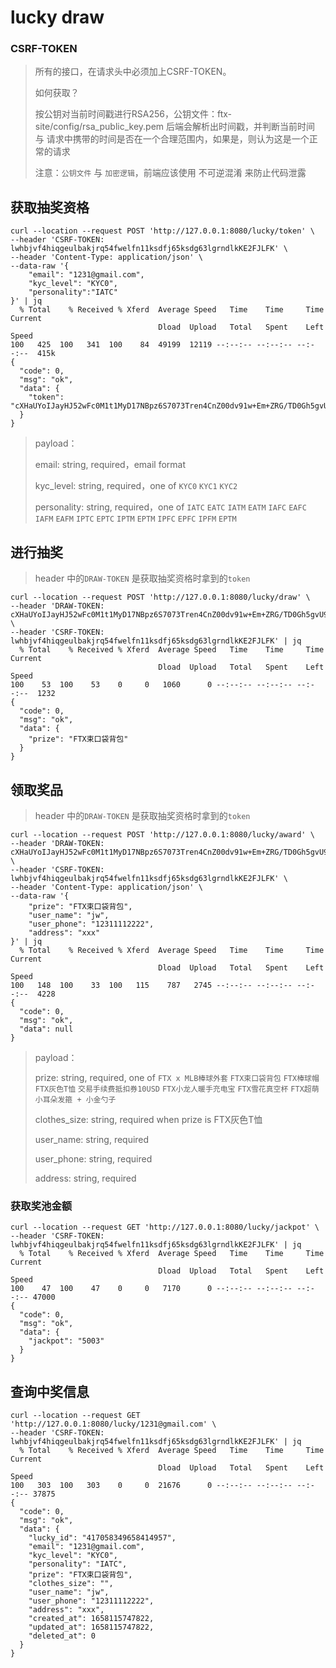 # lucky draw


### CSRF-TOKEN
> 所有的接口，在请求头中必须加上CSRF-TOKEN。
> 
> 如何获取？
> 
> 按公钥对当前时间戳进行RSA256，公钥文件：ftx-site/config/rsa_public_key.pem
> 后端会解析出时间戳，并判断当前时间 与 请求中携带的时间是否在一个合理范围内，如果是，则认为这是一个正常的请求
> 
> 注意：`公钥文件` 与 `加密逻辑`，前端应该使用 不可逆混淆 来防止代码泄露


## 获取抽奖资格
```curl
curl --location --request POST 'http://127.0.0.1:8080/lucky/token' \
--header 'CSRF-TOKEN: lwhbjvf4hiqgeulbakjrq54fwelfn11ksdfj65ksdg63lgrndlkKE2FJLFK' \
--header 'Content-Type: application/json' \
--data-raw '{
    "email": "1231@gmail.com",
    "kyc_level": "KYC0",
    "personality":"IATC"
}' | jq
  % Total    % Received % Xferd  Average Speed   Time    Time     Time  Current
                                 Dload  Upload   Total   Spent    Left  Speed
100   425  100   341  100    84  49199  12119 --:--:-- --:--:-- --:--:--  415k
{
  "code": 0,
  "msg": "ok",
  "data": {
    "token": "cXHaUYoIJayHJ52wFc0M1t1MyD17NBpz6S7073Tren4CnZ00dv91w+Em+ZRG/TD0Gh5gvU9GnRcrkqaxGgFKtxR9epKfhV0puisT9CWBVS+tTm4wzvnCGEvPNkwaYNQqHmicXzPMOOz/hQVlIJx41QAVQ4aXsjfYzn8holTHIQK8wwo6qPT0o0F6M8pEQ8gHWXZdKZcYkaHizYVV/PUTAdcCccCFIjxDf8pxFClg8t0XKOv7O0SLriFrlnfaPdDAo1FMEhQhie+L41Hedo+/yQlqM4Vdskm0MOYyHPXnSRI="
  }
}
```
> payload：
> 
> email: string, required，email format
> 
> kyc_level: string, required，one of `KYC0` `KYC1` `KYC2`
> 
> personality: string, required，one of `IATC` `EATC` `IATM` `EATM` `IAFC` `EAFC` `IAFM` `EAFM` `IPTC` `EPTC` `IPTM` `EPTM` `IPFC` `EPFC` `IPFM` `EPTM`


## 进行抽奖
> header 中的`DRAW-TOKEN` 是获取抽奖资格时拿到的`token`
```curl
curl --location --request POST 'http://127.0.0.1:8080/lucky/draw' \
--header 'DRAW-TOKEN: cXHaUYoIJayHJ52wFc0M1t1MyD17NBpz6S7073Tren4CnZ00dv91w+Em+ZRG/TD0Gh5gvU9GnRcrkqaxGgFKtxR9epKfhV0puisT9CWBVS+tTm4wzvnCGEvPNkwaYNQqHmicXzPMOOz/hQVlIJx41QAVQ4aXsjfYzn8holTHIQK8wwo6qPT0o0F6M8pEQ8gHWXZdKZcYkaHizYVV/PUTAdcCccCFIjxDf8pxFClg8t0XKOv7O0SLriFrlnfaPdDAo1FMEhQhie+L41Hedo+/yQlqM4Vdskm0MOYyHPXnSRI=' \
--header 'CSRF-TOKEN: lwhbjvf4hiqgeulbakjrq54fwelfn11ksdfj65ksdg63lgrndlkKE2FJLFK' | jq
  % Total    % Received % Xferd  Average Speed   Time    Time     Time  Current
                                 Dload  Upload   Total   Spent    Left  Speed
100    53  100    53    0     0   1060      0 --:--:-- --:--:-- --:--:--  1232
{
  "code": 0,
  "msg": "ok",
  "data": {
    "prize": "FTX束口袋背包"
  }
}
```


## 领取奖品
> header 中的`DRAW-TOKEN` 是获取抽奖资格时拿到的`token`
```curl
curl --location --request POST 'http://127.0.0.1:8080/lucky/award' \
--header 'DRAW-TOKEN: cXHaUYoIJayHJ52wFc0M1t1MyD17NBpz6S7073Tren4CnZ00dv91w+Em+ZRG/TD0Gh5gvU9GnRcrkqaxGgFKtxR9epKfhV0puisT9CWBVS+tTm4wzvnCGEvPNkwaYNQqHmicXzPMOOz/hQVlIJx41QAVQ4aXsjfYzn8holTHIQK8wwo6qPT0o0F6M8pEQ8gHWXZdKZcYkaHizYVV/PUTAdcCccCFIjxDf8pxFClg8t0XKOv7O0SLriFrlnfaPdDAo1FMEhQhie+L41Hedo+/yQlqM4Vdskm0MOYyHPXnSRI=' \
--header 'CSRF-TOKEN: lwhbjvf4hiqgeulbakjrq54fwelfn11ksdfj65ksdg63lgrndlkKE2FJLFK' \
--header 'Content-Type: application/json' \
--data-raw '{
    "prize": "FTX束口袋背包",
    "user_name": "jw",
    "user_phone": "12311112222",
    "address": "xxx"
}' | jq
  % Total    % Received % Xferd  Average Speed   Time    Time     Time  Current
                                 Dload  Upload   Total   Spent    Left  Speed
100   148  100    33  100   115    787   2745 --:--:-- --:--:-- --:--:--  4228
{
  "code": 0,
  "msg": "ok",
  "data": null
}
```
> payload：
> 
> prize: string, required, one of `FTX x MLB棒球外套` `FTX束口袋背包` `FTX棒球帽` `FTX灰色T恤` `交易手续费抵扣券10USD` `FTX小龙人暖手充电宝` `FTX雪花真空杯` `FTX超萌小耳朵发箍 + 小金勺子`
> 
> clothes_size: string, required when prize is FTX灰色T恤
> 
> user_name: string, required
> 
> user_phone: string, required
> 
> address: string, required


### 获取奖池金额
```curl
curl --location --request GET 'http://127.0.0.1:8080/lucky/jackpot' \
--header 'CSRF-TOKEN: lwhbjvf4hiqgeulbakjrq54fwelfn11ksdfj65ksdg63lgrndlkKE2FJLFK' | jq
  % Total    % Received % Xferd  Average Speed   Time    Time     Time  Current
                                 Dload  Upload   Total   Spent    Left  Speed
100    47  100    47    0     0   7170      0 --:--:-- --:--:-- --:--:-- 47000
{
  "code": 0,
  "msg": "ok",
  "data": {
    "jackpot": "5003"
  }
}
```


## 查询中奖信息
```curl
curl --location --request GET 'http://127.0.0.1:8080/lucky/1231@gmail.com' \
--header 'CSRF-TOKEN: lwhbjvf4hiqgeulbakjrq54fwelfn11ksdfj65ksdg63lgrndlkKE2FJLFK' | jq
  % Total    % Received % Xferd  Average Speed   Time    Time     Time  Current
                                 Dload  Upload   Total   Spent    Left  Speed
100   303  100   303    0     0  21676      0 --:--:-- --:--:-- --:--:-- 37875
{
  "code": 0,
  "msg": "ok",
  "data": {
    "lucky_id": "417058349658414957",
    "email": "1231@gmail.com",
    "kyc_level": "KYC0",
    "personality": "IATC",
    "prize": "FTX束口袋背包",
    "clothes_size": "",
    "user_name": "jw",
    "user_phone": "12311112222",
    "address": "xxx",
    "created_at": 1658115747822,
    "updated_at": 1658115747822,
    "deleted_at": 0
  }
}
```
